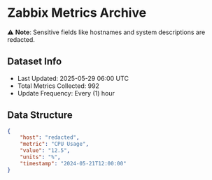# Zabbix Metrics Archive

⚠️ **Note**: Sensitive fields like hostnames and system descriptions are redacted.

## Dataset Info
- Last Updated: 2025-05-29 06:00 UTC
- Total Metrics Collected: 992
- Update Frequency: Every (1) hour

## Data Structure
```json
{
    "host": "redacted",
    "metric": "CPU Usage",
    "value": "12.5",
    "units": "%",
    "timestamp": "2024-05-21T12:00:00"
}
```
